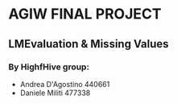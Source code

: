 <h1>AGIW FINAL PROJECT</h1>
<h2>LMEvaluation & Missing Values</h2>
<h3>By <b>HighfHive</b> group:</h3>
<ul>
	<li>Andrea D'Agostino 440661</li>
	<li>Daniele Militi 477338</li>
</ul>